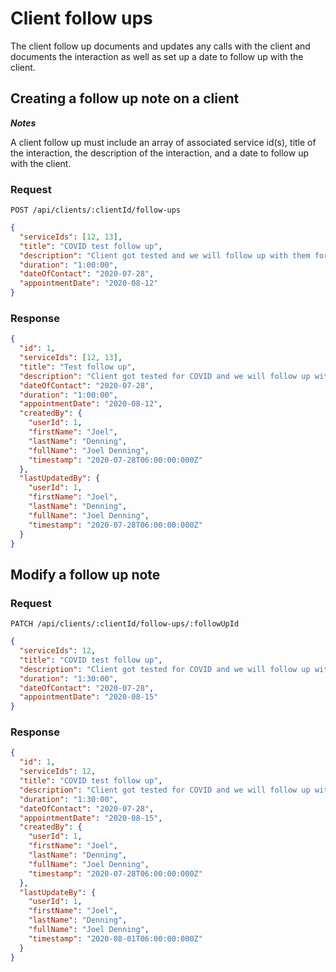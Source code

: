 # Client follow ups

The client follow up documents and updates any calls with the client and documents the interaction as well as set up a date to follow up with the client.

## Creating a follow up note on a client

**_Notes_**

A client follow up must include an array of associated service id(s), title of the interaction, the description of the interaction, and a date to follow up with the client.

### Request

```http
POST /api/clients/:clientId/follow-ups
```

```json
{
  "serviceIds": [12, 13],
  "title": "COVID test follow up",
  "description": "Client got tested and we will follow up with them for results",
  "duration": "1:00:00",
  "dateOfContact": "2020-07-28",
  "appointmentDate": "2020-08-12"
}
```

### Response

```json
{
  "id": 1,
  "serviceIds": [12, 13],
  "title": "Test follow up",
  "description": "Client got tested for COVID and we will follow up with them for results",
  "dateOfContact": "2020-07-28",
  "duration": "1:00:00",
  "appointmentDate": "2020-08-12",
  "createdBy": {
    "userId": 1,
    "firstName": "Joel",
    "lastName": "Denning",
    "fullName": "Joel Denning",
    "timestamp": "2020-07-28T06:00:00:000Z"
  },
  "lastUpdatedBy": {
    "userId": 1,
    "firstName": "Joel",
    "lastName": "Denning",
    "fullName": "Joel Denning",
    "timestamp": "2020-07-28T06:00:00:000Z"
  }
}
```

## Modify a follow up note

### Request

```http
PATCH /api/clients/:clientId/follow-ups/:followUpId
```

```json
{
  "serviceIds": 12,
  "title": "COVID test follow up",
  "description": "Client got tested for COVID and we will follow up with them for results",
  "duration": "1:30:00",
  "dateOfContact": "2020-07-28",
  "appointmentDate": "2020-08-15"
}
```

### Response

```json
{
  "id": 1,
  "serviceIds": 12,
  "title": "COVID test follow up",
  "description": "Client got tested for COVID and we will follow up with them for results",
  "duration": "1:30:00",
  "dateOfContact": "2020-07-28",
  "appointmentDate": "2020-08-15",
  "createdBy": {
    "userId": 1,
    "firstName": "Joel",
    "lastName": "Denning",
    "fullName": "Joel Denning",
    "timestamp": "2020-07-28T06:00:00:000Z"
  },
  "lastUpdateBy": {
    "userId": 1,
    "firstName": "Joel",
    "lastName": "Denning",
    "fullName": "Joel Denning",
    "timestamp": "2020-08-01T06:00:00:000Z"
  }
}
```
